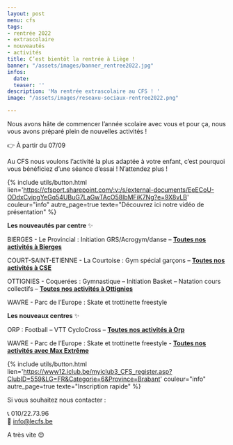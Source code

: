 ```yaml
---
layout: post
menu: cfs
tags:
- rentrée 2022
- extrascolaire
- nouveautés
- activités
title: C’est bientôt la rentrée à Liège !
banner: "/assets/images/banner_rentree2022.jpg"
infos:
  date: 
  teaser: ''
description: 'Ma rentrée extrascolaire au CFS ! '
image: "/assets/images/reseaxu-sociaux-rentree2022.png"

---
```

Nous avons hâte de commencer l’année scolaire avec vous et pour ça, nous vous avons préparé plein de nouvelles activités !

👉 À partir du 07/09

Au CFS nous voulons l’activité la plus adaptée à votre enfant, c’est pourquoi vous bénéficiez d’une séance d’essai ! N’attendez plus !

{% include utils/button.html lien='https://cfsport.sharepoint.com/:v:/s/external-documents/EeECoU-ODdxCvipgYeGq54UBuG7LaGwTAcO58lbMFiK7Ng?e=9X8vLB' couleur="info" autre_page=true texte="Découvrez ici notre vidéo de présentation" %}

**Les nouveautés par centre** ✨

BIERGES - Le Provincial : Initiation GRS/Acrogym/danse – [**Toutes nos activités à Bierges**](https://www.lecfs.be/files/CFSMAGAZINE/#page=44 "Activités Bierges")

COURT-SAINT-ETIENNE - La Courtoise : Gym spécial garçons – [**Toutes nos activités à CSE**](https://www.lecfs.be/files/CFSMAGAZINE/#page=44 "Activités CSE")

OTTIGNIES - Coquerées : Gymnastique – Initiation Basket – Natation cours collectifs – [**Toutes nos activités à Ottignies**](https://www.lecfs.be/files/CFSMAGAZINE/#page=43 "Activités Ottignies")

WAVRE - Parc de l’Europe : Skate et trottinette freestyle

**Les nouveaux centres** ✨

ORP : Football – VTT CycloCross – [**Toutes nos activités à Orp**](https://www12.iclub.be/myiclub.asp?c=1&From=register3&ClubID=559&EvenementID=21238&CategorieEvenement=Stages&LG=FR&EvenementLieuID=145&FixedEvenementPeriodeID=&FixedEvenementLieuID= "Activités ORP")

WAVRE - Parc de l’Europe : Skate et trottinette freestyle - [**Toutes nos activités avec Max Extrême**](https://www12.iclub.be/myiclub.asp?c=1&From=register3&ClubID=559&EvenementID=20771&CategorieEvenement=Stages&LG=FR&EvenementLieuID=152&FixedEvenementPeriodeID=&FixedEvenementLieuID= "Activités Max Extrême")

{% include utils/button.html lien='https://www12.iclub.be/myiclub3_CFS_register.asp?ClubID=559&LG=FR&Categorie=6&Province=Brabant' couleur="info" autre_page=true texte="Inscription rapide" %}

Si vous souhaitez nous contacter :

📞 010/22.73.96  
📧 info@lecfs.be

A très vite 😍